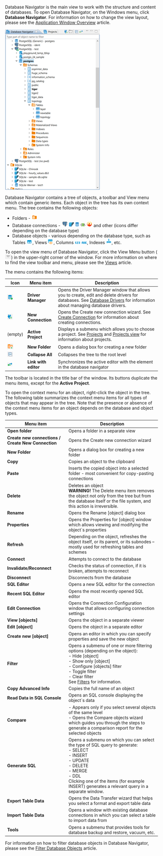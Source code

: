 Database Navigator is the main view to work with the structure and content of databases. To open Database Navigator, on the Windows menu, click **Database Navigator**. For information on how to change the view layout, please see the [Application Window Overview](Application-Window-Overview) article.

![](images/ug/Database-Navigator.png)

Database Navigator contains a tree of objects, a toolbar and View menu which contain generic items. Each object in the tree has its own context menu.
The tree contains the following objects:
* Folders - ![](images/ug/folder-icon.png)
* Database connections - ![](images/ug/PostgreSQL-icon.png)![](images/ug/SQLite-icon.png)![](images/ug/Cache-icon.png)![](images/ug/Exasol-icon.png)![](images/ug/Firebird-icon.png) and other (icons differ depending on the database type)
* Database objects - various depending on the database type, such as Tables ![](images/ug/table-icon.png), Views ![](images/ug/view-icon.png), Columns ![](images/ug/column-icon-1.png) ![](images/ug/column-icon-2.png), Indexes ![](images/ug/Index-icon.png), etc.

To open the view menu of Database Navigator, click the View Menu button (![](images/ug/View-menu-icon.png)) in the upper-right corner of the window. 
For more information on where to find the view toolbar and menu, please see the [Views](Views) article.

The menu contains the following items:

Icon|Menu item|Description
----|---------|-----------
![](images/ug/Driver-Manager-icon.png) |**Driver Manager**|Opens the Driver Manager window that allows you to create, edit and delete drivers for databases. See [Database Drivers](Database-drivers) for information about managing database drivers.
![](images/ug/New-connection-icon.png) |**New Connection**|Opens the Create new connection wizard. See [Create Connection](Create-Connection) for information about creating connections.
(empty) | **Active Project** |Displays a submenu which allows you to choose a project. See [Projects](Projects) and [Projects view](Projects-View) for information about projects.
![](images/ug/New-Folder-icon.png) |**New Folder** |Opens a dialog box for creating a new folder
![](images/ug/Collapse-All-icon.png) | **Collapse All** |Collapses the tree to the root level
![](images/ug/Link-with-Editor-icon.png) | **Link with editor** | Synchronizes the active editor with the element in the database navigator

The toolbar is located in the title bar of the window. Its buttons duplicate the menu items, except for the **Active Project**. 

To open the context menu for an object, right-click the object in the tree. The following table summarizes the context menu items for all types of objects that may appear in the tree. Note that the presence or absence of the context menu items for an object depends on the database and object types.

Menu item|Description
---------|-----------
**Open folder**|Opens a folder in a separate view
**Create new connections / Create New Connection**|Opens the Create new connection wizard
**New Folder**|Opens a dialog box for creating a new folder
**Copy**|Copies an object to the clipboard 
**Paste**|Inserts the copied object into a selected folder - most convenient for copy-pasting connections
**Delete**|Deletes an object<br/> **WARNING!** The Delete menu item removes the object not only from the tree but from the database itself or the file system, and this action is irreversible. 
**Rename**|Opens the Rename [object] dialog box
**Properties**|Opens the Properties for [object] window which allows viewing and modifying the object`s properties
**Refresh**|Depending on the object, refreshes the object itself, or its parent, or its subnodes – mostly used for refreshing tables and schemes
**Connect**|Attempts to connect to the database
**Invalidate/Reconnect**|Checks the status of connection, if it is broken, attempts to reconnect
**Disconnect**|Disconnects from the database
**SQL Editor**|Opens a new SQL editor for the connection
**Recent SQL Editor**|Opens the most recently opened SQL editor
**Edit Connection**|Opens the Connection Configuration window that allows configuring connection settings
**View [objects]**|Opens the object in a separate viewer
**Edit [object]**|Opens the object in a separate editor
**Create new [object]**|Opens an editor in which you can specify properties and save the new object
**Filter**|Opens a submenu of one or more filtering options (depending on the object):<br/>-	Hide [object]<br/>-	Show only [object]<br/>-	Configure [objects] filter<br/>-	Toggle filter<br/>-	Clear filter<br/> See [Filters](Filter-Database-Objects) for information.
**Copy Advanced Info**|Copies the full name of an object
**Read Data in SQL Console**|Opens an SQL console displaying the object`s data
**Compare**|- Appears only if you select several objects of the same level<br/> - Opens the Compare objects wizard which guides you through the steps to generate a comparison report for the selected objects
**Generate SQL**|Opens a submenu on which you can select the type of SQL query to generate:<br/>- SELECT<br/>- INSERT<br/>- UPDATE<br/>- DELETE<br/>- MERGE<br/>- DDL<br/> Clicking one of the items (for example INSERT) generates a relevant query in a separate window.
**Export Table Data**|Opens the Data Transfer wizard that helps you select a format and export table data 
**Import Table Data**|Opens a window with existing database connections in which you can select a table to import data from 
**Tools**|Opens a submenu that provides tools for database backup and restore, vacuum, etc.

For information on how to filter database objects in Database Navigator, please see the [Filter Database Objects](Filter-Database-Objects) article.
